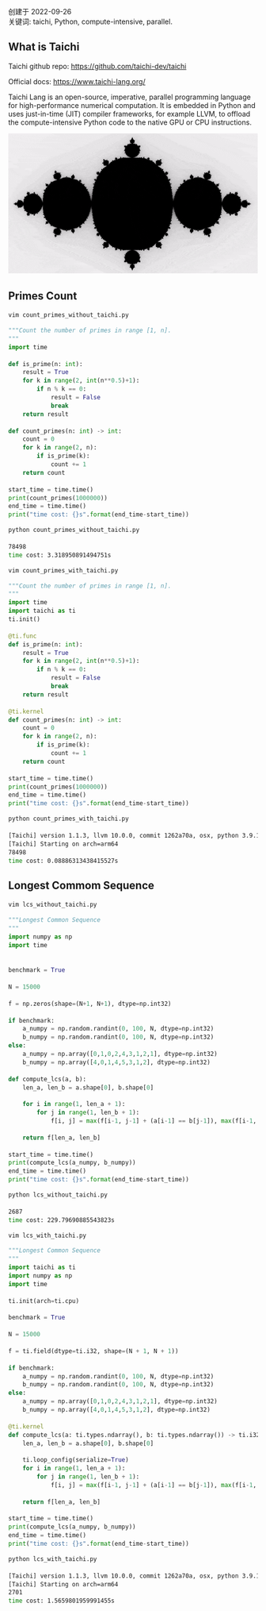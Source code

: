 创建于 2022-09-26<br>
关键词: taichi, Python, compute-intensive, parallel.

## What is Taichi

Taichi github repo: https://github.com/taichi-dev/taichi 

Official docs: https://www.taichi-lang.org/

Taichi Lang is an open-source, imperative, parallel programming language for high-performance numerical computation. It is embedded in Python and uses just-in-time (JIT) compiler frameworks, for example LLVM, to offload the compute-intensive Python code to the native GPU or CPU instructions.

![fractal_small](img/fractal_small.gif)

## Primes Count 

```sh
vim count_primes_without_taichi.py
```

```python
"""Count the number of primes in range [1, n].
"""
import time

def is_prime(n: int):
    result = True
    for k in range(2, int(n**0.5)+1):
        if n % k == 0: 
            result = False
            break
    return result

def count_primes(n: int) -> int:
    count = 0
    for k in range(2, n):
        if is_prime(k): 
            count += 1
    return count

start_time = time.time()
print(count_primes(1000000))
end_time = time.time()
print("time cost: {}s".format(end_time-start_time))
```

```sh
python count_primes_without_taichi.py

78498
time cost: 3.318950891494751s
```

```sh
vim count_primes_with_taichi.py
```

```python
"""Count the number of primes in range [1, n].
"""
import time
import taichi as ti
ti.init()

@ti.func
def is_prime(n: int):
    result = True
    for k in range(2, int(n**0.5)+1):
        if n % k == 0: 
            result = False
            break
    return result

@ti.kernel
def count_primes(n: int) -> int:
    count = 0
    for k in range(2, n):
        if is_prime(k): 
            count += 1
    return count

start_time = time.time()
print(count_primes(1000000))
end_time = time.time()
print("time cost: {}s".format(end_time-start_time))
```

```sh
python count_primes_with_taichi.py

[Taichi] version 1.1.3, llvm 10.0.0, commit 1262a70a, osx, python 3.9.12
[Taichi] Starting on arch=arm64
78498
time cost: 0.08886313438415527s
```

## Longest Commom Sequence

```sh
vim lcs_without_taichi.py
```

```python
"""Longest Common Sequence
"""
import numpy as np
import time


benchmark = True

N = 15000

f = np.zeros(shape=(N+1, N+1), dtype=np.int32)

if benchmark:
    a_numpy = np.random.randint(0, 100, N, dtype=np.int32)
    b_numpy = np.random.randint(0, 100, N, dtype=np.int32)
else:
    a_numpy = np.array([0,1,0,2,4,3,1,2,1], dtype=np.int32)
    b_numpy = np.array([4,0,1,4,5,3,1,2], dtype=np.int32)

def compute_lcs(a, b):
    len_a, len_b = a.shape[0], b.shape[0]

    for i in range(1, len_a + 1):
        for j in range(1, len_b + 1):
            f[i, j] = max(f[i-1, j-1] + (a[i-1] == b[j-1]), max(f[i-1, j], f[i, j-1]))

    return f[len_a, len_b]

start_time = time.time()
print(compute_lcs(a_numpy, b_numpy))
end_time = time.time()
print("time cost: {}s".format(end_time-start_time))
```

```sh
python lcs_without_taichi.py

2687
time cost: 229.79690885543823s
```

```sh
vim lcs_with_taichi.py
```

```python
"""Longest Common Sequence
"""
import taichi as ti
import numpy as np
import time

ti.init(arch=ti.cpu)

benchmark = True

N = 15000

f = ti.field(dtype=ti.i32, shape=(N + 1, N + 1))

if benchmark:
    a_numpy = np.random.randint(0, 100, N, dtype=np.int32)
    b_numpy = np.random.randint(0, 100, N, dtype=np.int32)
else:
    a_numpy = np.array([0,1,0,2,4,3,1,2,1], dtype=np.int32)
    b_numpy = np.array([4,0,1,4,5,3,1,2], dtype=np.int32)

@ti.kernel
def compute_lcs(a: ti.types.ndarray(), b: ti.types.ndarray()) -> ti.i32:
    len_a, len_b = a.shape[0], b.shape[0]

    ti.loop_config(serialize=True)
    for i in range(1, len_a + 1):
        for j in range(1, len_b + 1):
            f[i, j] = max(f[i-1, j-1] + (a[i-1] == b[j-1]), max(f[i-1, j], f[i, j-1]))

    return f[len_a, len_b]

start_time = time.time()
print(compute_lcs(a_numpy, b_numpy))
end_time = time.time()
print("time cost: {}s".format(end_time-start_time))
```

```sh
python lcs_with_taichi.py

[Taichi] version 1.1.3, llvm 10.0.0, commit 1262a70a, osx, python 3.9.12
[Taichi] Starting on arch=arm64
2701
time cost: 1.5659801959991455s
```



